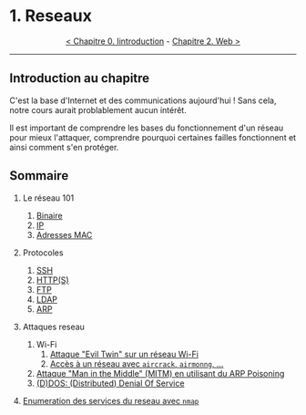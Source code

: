 # 1. Reseaux

<p align="center">
  <a href="../0-introduction/README.md">< Chapitre 0. Iintroduction</a> - <a href="../2-web/README.md">Chapitre 2. Web ></a>
</p>

---

## Introduction au chapitre

C'est la base d'Internet et des communications aujourd'hui !
Sans cela, notre cours aurait problablement aucun intérêt.

Il est important de comprendre les bases du fonctionnement d'un
réseau pour mieux l'attaquer, comprendre pourquoi certaines failles fonctionnent et ainsi comment s'en protéger.

## Sommaire

1. Le réseau 101
    1. [Binaire](./1-reseau-101/1-binaire.md)
    2. [IP](1-reseau-101/2-ip.md)
    3. [Adresses MAC](1-reseau-101/3-adresses-mac.md)

2. Protocoles
    1. [SSH](2-protocoles/1-ssh.md)
    2. [HTTP(S)](2-protocoles/2-http.md)
    3. [FTP](2-protocoles/3-ftp.md)
    4. [LDAP](2-protocoles/4-ldap.md)
    5. [ARP](2-protocoles/5-arp.md)

3. Attaques reseau
    1. Wi-Fi
        1. [Attaque "Evil Twin" sur un réseau Wi-Fi](./3-attaques-reseau/1-wifi/1-evil-twin.md)
        2. [Accès à un réseau avec `aircrack`, `airmonng`, ...](3-attaques-reseau/1-wifi/2-crack-reseau.md)
    2. [Attaque "Man in the Middle" (MITM) en utilisant du ARP Poisoning](./3-attaques-reseau/2-arp-mitm.md)
    3. [(D)DOS: (Distributed) Denial Of Service](#)

4. [Enumeration des services du reseau avec `nmap`](./5-enumeration-services-reseau/README.md)
